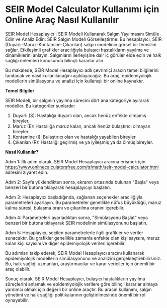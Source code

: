 SEIR Model Calculator Kullanımı için Online Araç Nasıl Kullanılır
=================================================================

SEIR Model Hesaplayıcı | SEIR Modeli Kullanarak Salgın Yayılmasını Simüle Edin ve Analiz Edin: SEIR Salgın Modeli Görselleştirme: Bu hesaplayıcı, SEIR (Duyarlı-Maruz-Kontamine-Çıkarılan) salgın modelinin görsel bir temsilini sağlar. Etkileşimli grafikler aracılığıyla bulaşıcı hastalıkların yayılma ve dinamiklerini anlayın. Salgınların ilerleyişine dair iç görüler elde edin ve halk sağlığı önlemleri konusunda bilinçli kararlar alın.

Bu makalede, SEIR Model Hesaplayıcı adlı çevrimiçi aracın temel bilgilerini tanıtacak ve nasıl kullanılacağını açıklayacağız. Bu araç, epidemiyolojik modellerin simülasyonu ve analizi için kullanışlı bir online kaynaktır.

**Temel Bilgiler**

SEIR Modeli, bir salgının yayılma sürecini dört ana kategoriye ayırarak modeller. Bu kategoriler şunlardır:

1. Duyarlı (S): Hastalığa duyarlı olan, ancak henüz enfekte olmamış bireyler.
2. Maruz (E): Hastalığa maruz kalan, ancak henüz bulaştırıcı olmayan bireyler.
3. Kontamine (I): Bulaştırıcı olan ve hastalığı yayabilen bireyler.
4. Çıkarılan (R): Hastalığı geçirmiş ve ya iyileşmiş ya da ölmüş bireyler.

**Nasıl Kullanılır?**

Adım 1: İlk adım olarak, SEIR Model Hesaplayıcı aracına erişmek için <https://www.onlinecalculatorsfree.com/tr/math/seir-model-calculator.html> adresini ziyaret edin.

Adım 2: Sayfa yüklendikten sonra, ekranın ortasında bulunan "Başla" veya benzeri bir butona tıklayarak hesaplayıcıyı başlatın.

Adım 3: Hesaplayıcı başladığında, sağlanan seçenekler aracılığıyla parametreleri ayarlayın. Bu parametreler genellikle nüfus büyüklüğü, maruz kalma süresi, bulaşma oranı ve çıkarılma oranını içerebilir.

Adım 4: Parametreleri ayarladıktan sonra, "Simülasyonu Başlat" veya benzeri bir butona tıklayarak SEIR modelinin simülasyonunu başlatın.

Adım 5: Hesaplayıcı, seçilen parametrelerle ilgili grafikler ve veriler sunacaktır. Bu grafikler genellikle zamanla enfekte olan kişi sayısını, maruz kalan kişi sayısını ve diğer epidemiyolojik verileri içerebilir.

Bu adımları takip ederek, SEIR Model Hesaplayıcı aracını kullanarak epidemiyolojik modellerin simülasyonunu ve analizini gerçekleştirebilirsiniz. Bu, halk sağlığı uzmanları, araştırmacılar ve karar vericiler için önemli bir araç olabilir.

Sonuç olarak, SEIR Model Hesaplayıcı, bulaşıcı hastalıkların yayılma süreçlerini anlamak ve epidemiyolojik verilere göre bilinçli kararlar almaya yardımcı olmak için değerli bir online araçtır. Bu aracın kullanımı, salgın yönetimi ve halk sağlığı politikalarının geliştirilmesinde önemli bir rol oynayabilir.